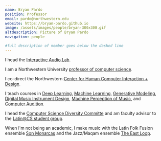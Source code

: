 ```yaml
---
name: Bryan Pardo
position: Professor
email: pardo@northwestern.edu
website: https://bryan-pardo.github.io
image: /assets/images/people/bryan-300x300.gif
altdescription: Picture of Bryan Pardo
navigation: people

#full description of member goes below the dashed line
---
```

I head the [Interactive Audio Lab](https://interactiveaudiolab.github.io). 

I am a Northwestern University [professor of computer science](https://www.mccormick.northwestern.edu/research-faculty/directory/profiles/pardo-bryan.html).

I co-direct the Northwestern [Center for Human Computer Interaction + Design](https://hci.northwestern.edu/people/faculty-postdoc-researchers.html).

I teach courses in [Deep Learning](https://interactiveaudiolab.github.io/course-deep-learning), [Machine Learning](https://nucs-349-fall21.github.io/), [Generative Modeling](https://interactiveaudiolab.github.io/teaching/generative_deep_models.html), [Digital Music Instrument Design](https://interactiveaudiolab.github.io/teaching/DMID.html), [Machine Perception of Music](https://interactiveaudiolab.github.io/teaching/eecs352.html), and [Computer Audition](https://interactiveaudiolab.github.io/teaching/computeraudition.html).


I head the [Computer Science Diversity Committe](https://www.mccormick.northwestern.edu/computer-science/diversity/) and am faculty advisor to the [Latin@CS student group](https://sites.northwestern.edu/hispanicsincs/about/).

When I'm not being an academic, I make music with the Latin Folk Fusion ensemble [Son Monarcas](https://www.sonmonarcas.com/about-us) and the Jazz/Maqam ensemble [The East Loop](https://www.eastloopmusic.com/video).
